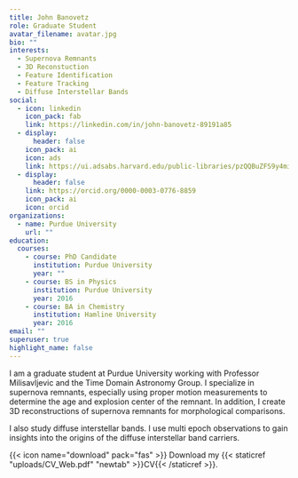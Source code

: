 ```yaml
---
title: John Banovetz
role: Graduate Student
avatar_filename: avatar.jpg
bio: ""
interests:
  - Supernova Remnants
  - 3D Reconstuction
  - Feature Identification
  - Feature Tracking
  - Diffuse Interstellar Bands
social:
  - icon: linkedin
    icon_pack: fab
    link: https://linkedin.com/in/john-banovetz-89191a85
  - display:
      header: false
    icon_pack: ai
    icon: ads
    link: https://ui.adsabs.harvard.edu/public-libraries/pzQQBuZFS9y4miME75JE5A
  - display:
      header: false
    link: https://orcid.org/0000-0003-0776-8859
    icon_pack: ai
    icon: orcid
organizations:
  - name: Purdue University
    url: ""
education:
  courses:
    - course: PhD Candidate
      institution: Purdue University
      year: ""
    - course: BS in Physics
      institution: Purdue University
      year: 2016
    - course: BA in Chemistry
      institution: Hamline University
      year: 2016
email: ""
superuser: true
highlight_name: false
---
```

I am a graduate student at Purdue University working with Professor Milisavljevic and the Time Domain Astronomy Group. I specialize in supernova remnants, especially using proper motion measurements to determine the age and explosion center of the remnant. In addition, I create 3D reconstructions of supernova remnants for morphological comparisons. 

I also study diffuse interstellar bands. I use multi epoch observations to gain insights into the origins of the diffuse interstellar band carriers.

{{< icon name="download" pack="fas" >}} Download my {{< staticref "uploads/CV_Web.pdf" "newtab" >}}CV{{< /staticref >}}.

